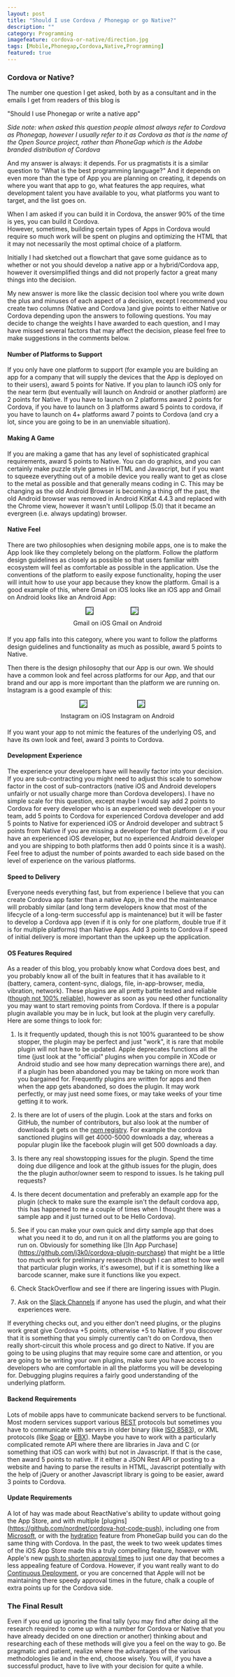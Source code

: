 ```yaml
---
layout: post
title: "Should I use Cordova / Phonegap or go Native?"
description: ""
category: Programming
imagefeature: cordova-or-native/direction.jpg
tags: [Mobile,Phonegap,Cordova,Native,Programming]
featured: true
---
```


### Cordova or Native?

The number one question I get asked, both by as a consultant and in the emails I get from readers of this blog is

"Should I use Phonegap or write a native app"

*Side note: when asked this question people almost always refer to Cordova as Phonegap, however I usually refer to it as
Cordova as that is the name of the Open Source project, rather than PhoneGap which is the Adobe branded distribution
of Cordova*

And my answer is always: it depends.  For us pragmatists it is a similar question to "What is the best programming language?"
And it depends on even more than the type of App you are planning on creating, it depends on where you want that app
to go, what features the app requires, what development talent you have available to you, what platforms you want to target,
and the list goes on.    

When I am asked if you can build it in Cordova, the answer 90% of the time is yes, you can build it Cordova.  
However, sometimes, building certain types of Apps in Cordova would require so much work will be spent on 
plugins and optimizing the HTML that it may not necessarily the most optimal choice of a platform.  

Initially I had sketched out a flowchart that gave some guidance as to whether or not you should
develop a native app or a hybrid/Cordova app, however it oversimplified things and did not properly factor a great many
things into the decision.

My new answer is more like the classic decision tool where you write down the plus and minuses of each aspect of a decision,
except I recommend you create two columns (Native and Cordova )and give points to either Native or Cordova depending upon the
answers to following questions.  You may decide to change the weights I have awarded to each question, and I may have
missed several factors that may affect the decision, please feel free to make suggestions in the comments below.

#### Number of Platforms to Support

If you only have one platform to support (for example you are building an app for a company that will supply the 
devices that the App is deployed on to their users), award 5 points for Native.  If you plan to launch iOS only for
the near term (but eventually will launch on Android or another platform) are 2 points for Native.  If you have to
launch on 2 platforms award 2 points for Cordova, if you have to launch on 3 platforms award 5 points to cordova, 
if you have to launch on 4+ platforms award 7 points to Cordova (and cry a lot, since you are going to be in an 
unenviable situation).

#### Making A Game

If you are making a game that has any level of sophisticated graphical requirements, award 5 points to Native.  You can
do graphics, and you can certainly make puzzle style games in HTML and Javascript, but if you want to squeeze everything
out of a mobile device you really want to get as close to the metal as possible and that generally means coding in C.
This may be changing as the old Android Browser is becoming a thing off the past, the old Android browser was removed in
Android KitKat 4.4.3 and replaced with the Chrome view, however it wasn't until Lollipop (5.0) that it became an evergreen 
(i.e. always updating) browser.  

#### Native Feel

There are two philosophies when designing mobile apps, one is to make the App look like they completely belong on the
platform.  Follow the platform design guidelines as closely as possible so that users familiar with ecosystem will
feel as comfortable as possible in the application.  Use the conventions of the platform to easily expose functionality,
hoping the user will intuit how to use your app because they know the platform.  Gmail is a good example of this,
where Gmail on iOS looks like an iOS app and Gmail on Android looks like an Android App:

<div style="text-align: center; margin-bottom: 20px">
    <span style="vertical-align:top; display: inline-block">
    <div>
        <img src="/img/cordova-or-native/gmail-ios.png" style="border: 1px solid #000; margin: 0 10px 10px 0">
    </div>
    <span class="figure">Gmail on iOS</span>
    </span>
    <span style="vertical-align:top; display: inline-block">     
    <div>
        <img src="/img/cordova-or-native/gmail-android.png" style="border: 1px solid #000; margin: 0 10px 10px 0" >
    </div>
    <span class="figure">Gmail on Android</span>
    </span>
</div>          

If you app falls into this category, where you want to follow the platforms design guidelines and functionality as
 much as possible, award 5 points to Native.

Then there is the design philosophy that our App is our own.  We should have a common look and feel across platforms
for our App, and that our brand and our app is more important than the platform we are running on.  Instagram is a good
 example of this:
  
  <div style="text-align: center; margin-bottom: 20px">
      <span style="vertical-align:top; display: inline-block">
      <div>
          <img src="/img/cordova-or-native/instagram-ios.png" style="border: 1px solid #000; margin: 0 10px 10px 0">
      </div>
      <span class="figure">Instagram on iOS</span>
      </span>
      <span style="vertical-align:top; display: inline-block">     
      <div>
          <img src="/img/cordova-or-native/instagram-android.png" style="border: 1px solid #000; margin: 0 10px 10px 0" >
      </div>
      <span class="figure">Instagram on Android</span>
      </span>
  </div>
  
If you want your app to not mimic the features of the underlying OS, and have its own look and feel, award 3 points to Cordova.
  
#### Development Experience
  
The experience your developers have will heavily factor into your decision.  If you are sub-contracting you might need
to adjust this scale to somehow factor in the cost of sub-contractors (native iOS and Android developers unfairly or not
usually charge more than Cordova developers).  I have no simple scale for this question, except maybe I would say add
2 points to Cordova for every developer who is an experienced web developer on your team, add 5 points to Cordova for
experienced Cordova developer and add 5 points to Native for experienced iOS or Android developer and subtract 5 points
from Native if you are missing a developer for that platform (i.e. if you have an experienced iOS developer, but no
experienced Android developer and you are shipping to both platforms then add 0 points since it is a wash).  Feel free to
adjust the number of points awarded to each side based on the level of experience on the various platforms.

#### Speed to Delivery

Everyone needs everything fast, but from experience I believe that you can create Cordova app faster than a native App,
in the end the maintenance will probably similar (and long term developers know that most of the lifecycle of a 
long-term successful app is maintenance) but it will be faster to develop a Cordova app (even if it is only for one platform,
double true if it is for multiple platforms) than Native Apps.  Add 3 points to Cordova if speed of initial delivery is
more important than the upkeep up the application.

#### OS Features Required

As a reader of this blog, you probably know what Cordova does best, and you probably know all of the built in features that
it has available to it (battery, camera, content-sync, dialogs, file, in-app-browser, media, vibration, network).  These plugins are 
all pretty battle tested and reliable ([though not 100% reliable](/phonegap/2016/03/20/phonegap-be-wary-of-plugins/)),
however as soon as you need other functionality you may want to start removing points from Cordova.  If there is a popular
plugin available you may be in luck, but look at the plugin very carefully.  Here are some things to look for:

1) Is it frequently updated, though this is not 100% guaranteed to be show stopper, the plugin may be perfect and
just "work", it is rare that mobile plugin will not have to be updated.  Apple deprecates functions all the time (just
look at the "official" plugins when you compile in XCode or Android studio and see how many deprecation warnings there are),
and if a plugin has been abandoned you may be taking on more work than you bargained for.  Frequently plugins are written
for apps and then when the app gets abandoned, so does the plugin.  It may work perfectly, or may just need some fixes, or 
may take weeks of your time getting it to work.

2) Is there are lot of users of the plugin.  Look at the stars and forks on GitHub, the number of contributors, but also
look at the number of downloads it gets on the [npm registry](https://www.npmjs.com/).  For example the cordova sanctioned 
plugins will get 4000-5000 downloads a day, whereas a popular plugin like the facebook plugin will get 500 downloads a day.

3) Is there any real showstopping issues for the plugin.   Spend the time doing due diligence and look at the github
issues for the plugin, does the the plugin author/owner seem to respond to issues.  Is he taking pull requests?  

4) Is there decent documentation and preferably an example app for the plugin (check to make sure the example isn't
the default cordova app, this has happened to me a couple of times when I thought there was a sample app and it just
turned out to be Hello Cordova).

5) See if you can make your own quick and dirty sample app that does what you need it to do, and run it on all the platforms
you are going to run on.  Obviously for something like []In App Purchase](https://github.com/j3k0/cordova-plugin-purchase)
 that might be a little too much work for preliminary research (though I can attest to how well that particular
 plugin works, it's awesome), but if it is something like a barcode scanner, make sure it functions like you expect.  

6) Check StackOverflow and see if there are lingering issues with Plugin.

7) Ask on the [Slack Channels](http://slack.cordova.io/) if anyone has used the plugin, and what their experiences were.
 
If everything checks out, and you either don't need plugins, or the plugins work great give Cordova +5 points, otherwise
+5 to Native.  If you discover that it is something that you simply currently can't do on Cordova, then really short-circuit
this whole process and go direct to Native.  If you are going to be using plugins that may require some care and attention,
or you are going to be writing your own plugins, make sure you have access to developers who are comfortable in all the
platforms you will be developing for.  Debugging plugins requires a fairly good understanding of the underlying platform.

#### Backend Requirements

Lots of mobile apps have to communicate backend servers to be functional.  Most modern services support various [REST](https://en.wikipedia.org/wiki/Representational_state_transfer)
protocols but sometimes you have to communicate with servers in older binary (like [ISO 8583](https://en.wikipedia.org/wiki/ISO_8583)), 
or XML protocols (like [Soap](https://en.wikipedia.org/wiki/SOAP) or [EBX](http://xml.coverpages.org/ebx.html)).  Maybe
you have to work with a particularly complicated remote API where there are libraries in Java and C (or something that
iOS can work with) but not in Javascript.  If that is the case, then award 5 points to native.  If it either a JSON Rest API
or posting to a website and having to parse the results in HTML, Javascript potentially with the help of jQuery or another
Javascript library is going to be easier, award 3 points to Cordova.

#### Update Requirements

A lot of hay was made about ReactNative's ability to update without going the App Store, and with multiple [plugins] 
(https://github.com/nordnet/cordova-hot-code-push), including one from [Microsoft](https://github.com/Microsoft/cordova-plugin-code-push), or 
with the [hydration](http://docs.phonegap.com/phonegap-build/tools/hydration/) feature from PhoneGap build you can do the
same thing with Cordova.  In the past, the week to two week updates times of the iOS App Store made this a truly compelling
feature, however with Apple's new [push to shorten approval times](http://www.bloomberg.com/news/articles/2016-05-12/apple-shortens-app-review-times-in-push-to-boost-service-sales)
to just one day that becomes a less appealing feature of Cordova.  However, if you want really want to do [Continuous Deployment](https://www.agilealliance.org/glossary/continuous-deployment/),
or you are concerned that Apple will not be maintaining there speedy approval times in the future, chalk a couple of extra points up for the Cordova side.

### The Final Result

Even if you end up ignoring the final tally (you may find after doing all the research required to come up with a number
for Cordova or Native that you have already decided on one direction or another) thinking about and researching each
of these methods will give you a feel on the way to go.  Be pragmatic and patient, realize where the advantages of the various
methodologies lie and in the end, choose wisely.   You will, if you have a successful product, have to live 
with your decision for quite a while.





        





